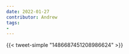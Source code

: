 ```yaml
---
date: 2022-01-27
contributor: Andrew
tags:
- 
---
```


{{< tweet-simple "1486687451208986624" >}}

<!-- {< tweet user="AlecStapp" id="1486687451208986624" >}} -->

